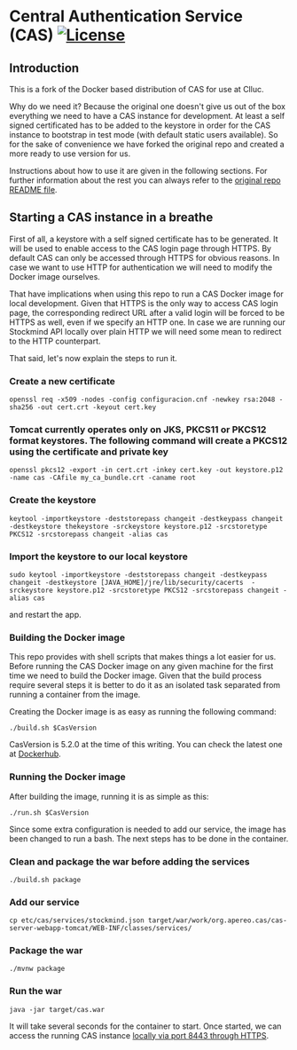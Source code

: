 # Central Authentication Service (CAS) [![License](https://img.shields.io/hexpm/l/plug.svg)](https://github.com/Jasig/cas/blob/master/LICENSE)

## Introduction

This is a fork of the Docker based distribution of CAS for use at Clluc.

Why do we need it? Because the original one doesn't give us out of the box everything we need to have a CAS instance
for development. At least a self signed certificated has to be added to the keystore in order for the CAS
instance to bootstrap in test mode (with default static users available). So for the sake of convenience we have
forked the original repo and created a more ready to use version for us.

Instructions about how to use it are given in the following sections. For further information about the rest you can
always refer to the [original repo README file](https://github.com/apereo/cas-webapp-docker).

## Starting a CAS instance in a breathe

First of all, a keystore with a self signed certificate has to be generated. It will be used to enable access to
the CAS login page through HTTPS. By default CAS can only be accessed through HTTPS for obvious reasons. In case we
want to use HTTP for authentication we will need to modify the Docker image ourselves.

That have implications when using this repo to run a CAS Docker image for local development. Given that HTTPS is the
only way to access CAS login page, the corresponding redirect URL after a valid login will be forced to be HTTPS as
well, even if we specify an HTTP one. In case we are running our Stockmind API locally over plain HTTP we will need
some mean to redirect to the HTTP counterpart.

That said, let's now explain the steps to run it.

### Create a new certificate

```openssl req -x509 -nodes -config configuracion.cnf -newkey rsa:2048 -sha256 -out cert.crt -keyout cert.key```

### Tomcat currently operates only on JKS, PKCS11 or PKCS12 format keystores. The following command will create a PKCS12 using the certificate and private key

```openssl pkcs12 -export -in cert.crt -inkey cert.key -out keystore.p12 -name cas -CAfile my_ca_bundle.crt -caname root```

### Create the keystore

```keytool -importkeystore -deststorepass changeit -destkeypass changeit -destkeystore thekeystore -srckeystore keystore.p12 -srcstoretype PKCS12 -srcstorepass changeit -alias cas```

### Import the keystore to our local keystore

```sudo keytool -importkeystore -deststorepass changeit -destkeypass changeit -destkeystore [JAVA_HOME]/jre/lib/security/cacerts  -srckeystore keystore.p12 -srcstoretype PKCS12 -srcstorepass changeit -alias cas```

and restart the app.

### Building the Docker image

This repo provides with shell scripts that makes things a lot easier for us. Before running the CAS Docker image on
any given machine for the first time we need to build the Docker image. Given that the build process require several
steps it is better to do it as an isolated task separated from running a container from the image.

Creating the Docker image is as easy as running the following command:

```./build.sh $CasVersion```

CasVersion is 5.2.0 at the time of this writing. You can check the latest one at [Dockerhub](https://hub.docker.com/r/apereo/cas/tags/).

### Running the Docker image

After building the image, running it is as simple as this:

```./run.sh $CasVersion```

Since some extra configuration is needed to add our service, the image has been changed to run a bash. The next steps has to be done in the container.

### Clean and package the war before adding the services

```./build.sh package```

### Add our service 

```cp etc/cas/services/stockmind.json target/war/work/org.apereo.cas/cas-server-webapp-tomcat/WEB-INF/classes/services/```

### Package the war

```./mvnw package```

### Run the war

```java -jar target/cas.war```

It will take several seconds for the container to start. Once started, we can access the running CAS instance [locally
via port 8443 through HTTPS](https://localhost:8443/cas).
